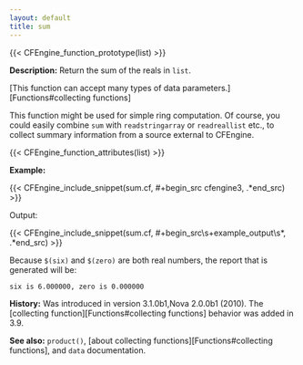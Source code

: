```yaml
---
layout: default
title: sum
---
```


{{< CFEngine_function_prototype(list) >}}

**Description:** Return the sum of the reals in `list`.

[This function can accept many types of data parameters.][Functions#collecting functions]

This function might be used for simple ring computation. Of course, you could
easily combine `sum` with `readstringarray` or `readreallist` etc., to collect
summary information from a source external to CFEngine.

{{< CFEngine_function_attributes(list) >}}

**Example:**

{{< CFEngine_include_snippet(sum.cf, #\+begin_src cfengine3, .*end_src) >}}

Output:

{{< CFEngine_include_snippet(sum.cf, #\+begin_src\s+example_output\s*, .*end_src) >}}

Because `$(six)` and `$(zero)` are both real numbers, the report that is
generated will be:

```
six is 6.000000, zero is 0.000000
```

**History:** Was introduced in version 3.1.0b1,Nova 2.0.0b1 (2010). The [collecting function][Functions#collecting functions] behavior was added in 3.9.

**See also:** `product()`, [about collecting functions][Functions#collecting functions], and `data` documentation.
